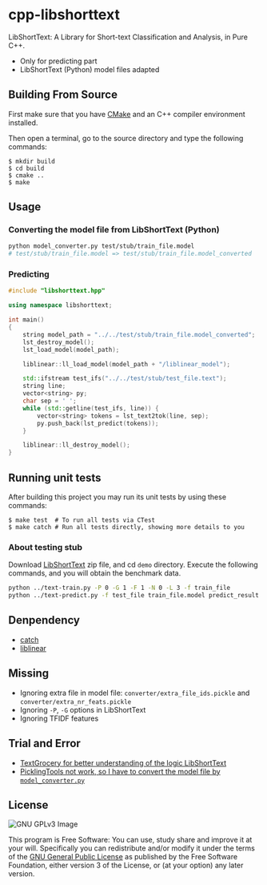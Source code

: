 # cpp-libshorttext

LibShortText: A Library for Short-text Classification and Analysis, in Pure C++.

* Only for predicting part
* LibShortText (Python) model files adapted

## Building From Source

First make sure that you have [CMake](http://www.cmake.org/) and an C++ compiler environment installed.

Then open a terminal, go to the source directory and type the following commands:

    $ mkdir build
    $ cd build
    $ cmake ..
    $ make

## Usage

### Converting the model file from LibShortText (Python)

```bash
python model_converter.py test/stub/train_file.model
# test/stub/train_file.model => test/stub/train_file.model_converted
```

### Predicting

```c++
#include "libshorttext.hpp"

using namespace libshorttext;

int main()
{
    string model_path = "../../test/stub/train_file.model_converted";
    lst_destroy_model();
    lst_load_model(model_path);

    liblinear::ll_load_model(model_path + "/liblinear_model");

    std::ifstream test_ifs("../../test/stub/test_file.text");
    string line;
    vector<string> py;
    char sep = ' ';
    while (std::getline(test_ifs, line)) {
        vector<string> tokens = lst_text2tok(line, sep);
        py.push_back(lst_predict(tokens));
    }

    liblinear::ll_destroy_model();
}
```

## Running unit tests

After building this project you may run its unit tests by using these commands:

    $ make test  # To run all tests via CTest
    $ make catch # Run all tests directly, showing more details to you

### About testing stub

Download [LibShortText](https://www.csie.ntu.edu.tw/~cjlin/libshorttext/) zip file, and cd `demo` directory.
Execute the following commands, and you will obtain the benchmark data.

```bash
python ../text-train.py -P 0 -G 1 -F 1 -N 0 -L 3 -f train_file
python ../text-predict.py -f test_file train_file.model predict_result
```

## Denpendency

* [catch](https://github.com/philsquared/Catch)
* [liblinear](https://github.com/cjlin1/liblinear)

## Missing

* Ignoring extra file in model file: `converter/extra_file_ids.pickle` and `converter/extra_nr_feats.pickle`
* Ignoring `-P`, `-G` options in LibShortText
* Ignoring TFIDF features

## Trial and Error

* [TextGrocery for better understanding of the logic LibShortText](https://github.com/2shou/TextGrocery)
* [PicklingTools not work, so I have to convert the model file by `model_converter.py`](https://github.com/pyloor/picklingtools/issues/4)

## License

![GNU GPLv3 Image](https://www.gnu.org/graphics/gplv3-127x51.png)

This program is Free Software: You can use, study share and improve it at your
will. Specifically you can redistribute and/or modify it under the terms of the
[GNU General Public License](https://www.gnu.org/licenses/gpl.html) as
published by the Free Software Foundation, either version 3 of the License, or
(at your option) any later version.
